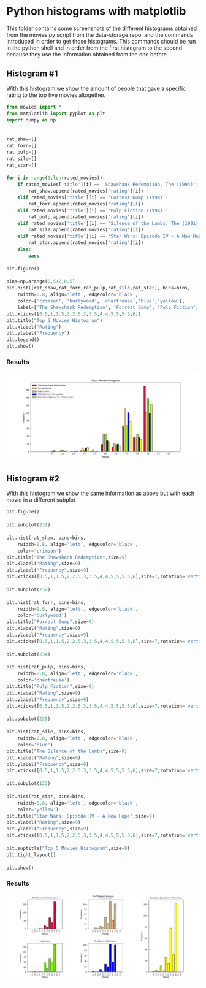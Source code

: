 # Python histograms with matplotlib

This folder contains some screenshots of the different histograms obtained from the movies.py script from the data-storage repo, and the commands introduced in order to get those histograms. This commands should be run in the python shell and in order from the first histogram to the second because they use the information obtained from the one before

## Histogram #1
With this histogram we show the amount of people that gave a specific rating to the top five movies altogether.

```python
from movies import *
from matplotlib import pyplot as plt
import numpy as np


rat_shaw=[]
rat_forr=[]
rat_pulp=[]
rat_sile=[]
rat_star=[]

for i in range(0,len(rated_movies)):
	if rated_movies['title'][i] == 'Shawshank Redemption, The (1994)':
		rat_shaw.append(rated_movies['rating'][i])
	elif rated_movies['title'][i] == 'Forrest Gump (1994)':
		rat_forr.append(rated_movies['rating'][i])
	elif rated_movies['title'][i] == 'Pulp Fiction (1994)':
		rat_pulp.append(rated_movies['rating'][i])
	elif rated_movies['title'][i] == 'Silence of the Lambs, The (1991)':
		rat_sile.append(rated_movies['rating'][i])
	elif rated_movies['title'][i] == 'Star Wars: Episode IV - A New Hope (1977)':
		rat_star.append(rated_movies['rating'][i])
	else:
		pass

plt.figure()

bins=np.arange(0,5+2,0.5)
plt.hist([rat_shaw,rat_forr,rat_pulp,rat_sile,rat_star], bins=bins, 
	rwidth=0.8, align='left', edgecolor='black', 
	color=['crimson', 'burlywood', 'chartreuse','blue','yellow'],
	label=['The Shawshank Redemption', 'Forrest Gump', 'Pulp Fiction', 'The Silence of the Lambs','Star Wars: Episode IV - A New Hope'])
plt.xticks([0.5,1,1.5,2,2.5,3,3.5,4,4.5,5,5.5,6])
plt.title("Top 5 Movies Histogram")
plt.xlabel("Rating")
plt.ylabel("Frequency")
plt.legend()
plt.show()
```

### Results

![alt text](https://github.com/Edu-Glez/Beeva-tasks/blob/master/histograms/HIST1.png)


## Histogram #2
With this histogram we show the same information as above but with each movie in a different subplot

```python
plt.figure()

plt.subplot(231)

plt.hist(rat_shaw, bins=bins, 
	rwidth=0.8, align='left', edgecolor='black', 
	color='crimson')
plt.title("The Shawshank Redemption",size=9)
plt.xlabel("Rating",size=9)
plt.ylabel("Frequency",size=9)
plt.xticks([0.5,1,1.5,2,2.5,3,3.5,4,4.5,5,5.5,6],size=7,rotation='vertical')

plt.subplot(232)

plt.hist(rat_forr, bins=bins, 
	rwidth=0.8, align='left', edgecolor='black', 
	color='burlywood')
plt.title("Forrest Gump",size=9)
plt.xlabel("Rating",size=9)
plt.ylabel("Frequency",size=9)
plt.xticks([0.5,1,1.5,2,2.5,3,3.5,4,4.5,5,5.5,6],size=7,rotation='vertical')

plt.subplot(234)

plt.hist(rat_pulp, bins=bins, 
	rwidth=0.8, align='left', edgecolor='black', 
	color='chartreuse')
plt.title("Pulp Fiction",size=9)
plt.xlabel("Rating",size=9)
plt.ylabel("Frequency",size=9)
plt.xticks([0.5,1,1.5,2,2.5,3,3.5,4,4.5,5,5.5,6],size=7,rotation='vertical')

plt.subplot(235)

plt.hist(rat_sile, bins=bins, 
	rwidth=0.8, align='left', edgecolor='black', 
	color='blue')
plt.title("The Silence of the Lambs",size=9)
plt.xlabel("Rating",size=9)
plt.ylabel("Frequency",size=9)
plt.xticks([0.5,1,1.5,2,2.5,3,3.5,4,4.5,5,5.5,6],size=7,rotation='vertical')

plt.subplot(133)

plt.hist(rat_star, bins=bins, 
	rwidth=0.8, align='left', edgecolor='black', 
	color='yellow')
plt.title("Star Wars: Episode IV - A New Hope",size=9)
plt.xlabel("Rating",size=9)
plt.ylabel("Frequency",size=9)
plt.xticks([0.5,1,1.5,2,2.5,3,3.5,4,4.5,5,5.5,6],size=7,rotation='vertical')

plt.suptitle("Top 5 Movies Histogram",size=9)
plt.tight_layout()

plt.show()
```

### Results

![alt text](https://github.com/Edu-Glez/Beeva-tasks/blob/master/histograms/HIST2.png)
